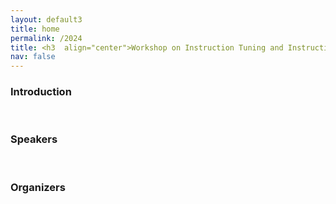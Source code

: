 ```yaml
---
layout: default3
title: home
permalink: /2024
title: <h3  align="center">Workshop on Instruction Tuning and Instruction Following</h3>
nav: false
---
```



### Introduction

<br>

### Speakers

<br>

### Organizers
<br>